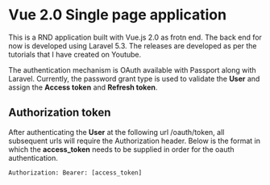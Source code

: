 # Vue 2.0 Single page application

This is a RND application built with Vue.js 2.0 as frotn end. The back end for 
now is developed using Laravel 5.3. The releases are developed as per the 
tutorials that I have created on Youtube. 

The authentication mechanism is OAuth available with Passport along with Laravel. 
Currently, the password grant type is used to validate the **User** and assign the
**Access token** and **Refresh token**.

## Authorization token
After authenticating the **User** at the following url /oauth/token, all subsequent 
urls will require the Authorization header. Below is the format in which the **access_token**
needs to be supplied in order for the oauth authentication.  

    Authorization: Bearer: [access_token] 

